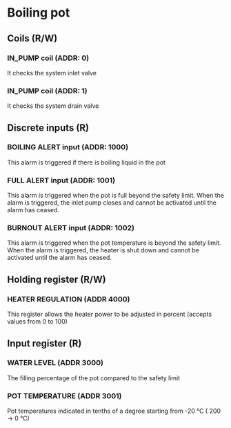 # Boiling pot

## Coils (R/W)

### IN_PUMP coil (ADDR: 0)

It checks the system inlet valve

### IN_PUMP coil (ADDR: 1)

It checks the system drain valve

## Discrete inputs (R)

### BOILING ALERT input (ADDR: 1000)

This alarm is triggered if there is boiling liquid in the pot

### FULL ALERT input (ADDR: 1001)

This alarm is triggered when the pot is full beyond the safety limit.
When the alarm is triggered, the inlet pump closes and cannot be activated until the alarm has ceased.

### BURNOUT ALERT input (ADDR: 1002)

This alarm is triggered when the pot temperature is beyond the safety limit.
When the alarm is triggered, the heater is shut down and cannot be activated until the alarm has ceased.

## Holding register (R/W)

### HEATER REGULATION (ADDR 4000)

This register allows the heater power to be adjusted in percent (accepts values from 0 to 100)

## Input register (R)

### WATER LEVEL (ADDR 3000)

The filling percentage of the pot compared to the safety limit

### POT TEMPERATURE (ADDR 3001)

Pot temperatures indicated in tenths of a degree starting from -20 °C ( 200 -> 0 °C)


